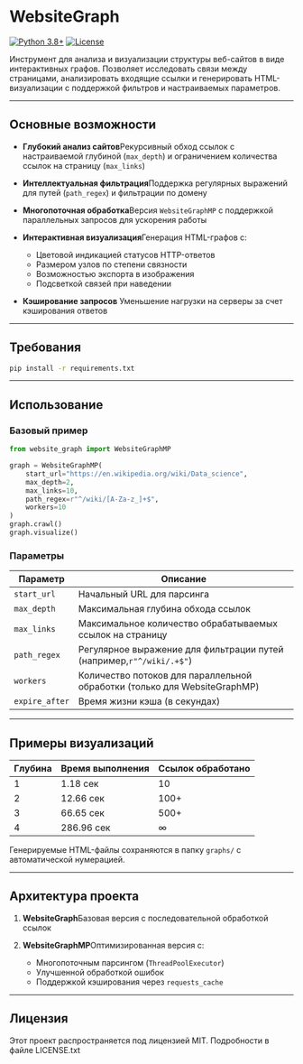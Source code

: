 # WebsiteGraph

[![Python 3.8+](https://img.shields.io/badge/Python-3.8%2B-blue)](https://www.python.org/downloads/)
[![License](https://img.shields.io/badge/License-MIT-green)](#license)

Инструмент для анализа и визуализации структуры веб-сайтов в виде интерактивных графов. Позволяет исследовать связи между страницами, анализировать входящие ссылки и генерировать HTML-визуализации с поддержкой фильтров и настраиваемых параметров.

---

## Основные возможности

- **Глубокий анализ сайтов**Рекурсивный обход ссылок с настраиваемой глубиной (`max_depth`) и ограничением количества ссылок на страницу (`max_links`)
- **Интеллектуальная фильтрация**Поддержка регулярных выражений для путей (`path_regex`) и фильтрации по домену
- **Многопоточная обработка**Версия `WebsiteGraphMP` с поддержкой параллельных запросов для ускорения работы
- **Интерактивная визуализация**Генерация HTML-графов с:

  - Цветовой индикацией статусов HTTP-ответов
  - Размером узлов по степени связности
  - Возможностью экспорта в изображения
  - Подсветкой связей при наведении
- **Кэширование запросов**
  Уменьшение нагрузки на серверы за счет кэширования ответов

---

## Требования

```bash
pip install -r requirements.txt
```

---

## Использование

### Базовый пример

```python
from website_graph import WebsiteGraphMP

graph = WebsiteGraphMP(
    start_url="https://en.wikipedia.org/wiki/Data_science",
    max_depth=2,
    max_links=10,
    path_regex=r"^/wiki/[A-Za-z_]+$",
    workers=10
)
graph.crawl()
graph.visualize()
```

### Параметры

| Параметр | Описание                                                                                                            |
| ---------------- | --------------------------------------------------------------------------------------------------------------------------- |
| `start_url`    | Начальный URL для парсинга                                                                              |
| `max_depth`    | Максимальная глубина обхода ссылок                                                           |
| `max_links`    | Максимальное количество обрабатываемых ссылок на страницу               |
| `path_regex`   | Регулярное выражение для фильтрации путей (например,`r"^/wiki/.+$"`)         |
| `workers`      | Количество потоков для параллельной обработки (только для WebsiteGraphMP) |
| `expire_after` | Время жизни кэша (в секундах)                                                                        |

---

## Примеры визуализаций

| Глубина | Время выполнения | Ссылок обработано |
| -------------- | ------------------------------- | --------------------------------- |
| 1              | 1.18 сек                     | 10                                |
| 2              | 12.66 сек                    | 100+                              |
| 3              | 66.65 сек                    | 500+                              |
| 4              | 286.96 сек                   | $\infty$                        |

Генерируемые HTML-файлы сохраняются в папку `graphs/` с автоматической нумерацией.

---

## Архитектура проекта

1. **WebsiteGraph**Базовая версия с последовательной обработкой ссылок
2. **WebsiteGraphMP**Оптимизированная версия с:

   - Многопоточным парсингом (`ThreadPoolExecutor`)
   - Улучшенной обработкой ошибок
   - Поддержкой кэширования через `requests_cache`

---

## Лицензия

Этот проект распространяется под лицензией MIT. Подробности в файле LICENSE.txt

